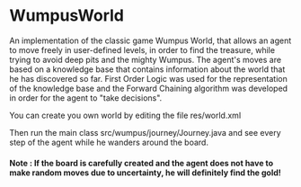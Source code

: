 WumpusWorld
===========

An implementation of the classic game Wumpus World, that allows an agent to move freely in user-defined levels, in order to find the treasure, while trying to avoid deep pits and the mighty Wumpus.
The agent's moves are based on a knowledge base that contains information about the world that he has discovered so far. First Order Logic was used for the representation of the knowledge base and the Forward Chaining algorithm was developed in order for the agent to "take decisions".

You can create you own world by editing the file res/world.xml

Then run the main class src/wumpus/journey/Journey.java and see every step of the agent while he wanders around the board.


#### Note : If the board is carefully created and the agent does not have to make random moves due to uncertainty, he will definitely find the gold!

